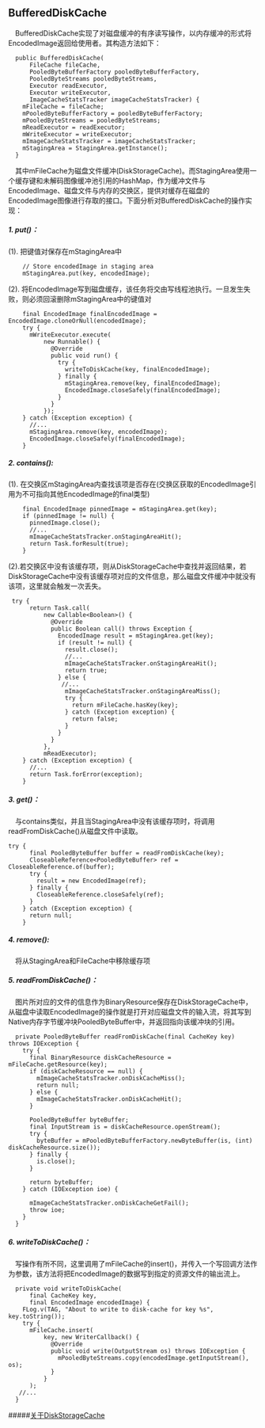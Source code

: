 ## BufferedDiskCache
&#8195;BufferedDiskCache实现了对磁盘缓冲的有序读写操作，以内存缓冲的形式将EncodedImage返回给使用者。其构造方法如下：
```
  public BufferedDiskCache(
      FileCache fileCache,
      PooledByteBufferFactory pooledByteBufferFactory,
      PooledByteStreams pooledByteStreams,
      Executor readExecutor,
      Executor writeExecutor,
      ImageCacheStatsTracker imageCacheStatsTracker) {
    mFileCache = fileCache;
    mPooledByteBufferFactory = pooledByteBufferFactory;
    mPooledByteStreams = pooledByteStreams;
    mReadExecutor = readExecutor;
    mWriteExecutor = writeExecutor;
    mImageCacheStatsTracker = imageCacheStatsTracker;
    mStagingArea = StagingArea.getInstance();
  }
```
&#8195;其中mFileCache为磁盘文件缓冲(DiskStorageCache)。而StagingArea使用一个缓存键和未解码图像缓冲池引用的HashMap，作为缓冲文件与EncodedImage、磁盘文件与内存的交换区，提供对缓存在磁盘的EncodedImage图像进行存取的接口。下面分析对BufferedDiskCache的操作实现：   
##### 1. put()：   
(1). 把键值对保存在mStagingArea中
```
    // Store encodedImage in staging area
    mStagingArea.put(key, encodedImage);
```
(2). 将EncodedImage写到磁盘缓存，该任务将交由写线程池执行。一旦发生失败，则必须回滚删除mStagingArea中的键值对
```
    final EncodedImage finalEncodedImage = EncodedImage.cloneOrNull(encodedImage);
    try {
      mWriteExecutor.execute(
          new Runnable() {
            @Override
            public void run() {
              try {
                writeToDiskCache(key, finalEncodedImage);
              } finally {
                mStagingArea.remove(key, finalEncodedImage);
                EncodedImage.closeSafely(finalEncodedImage);
              }
            }
          });
    } catch (Exception exception) {
      //...
      mStagingArea.remove(key, encodedImage);
      EncodedImage.closeSafely(finalEncodedImage);
    }
```
##### 2. contains():   
(1). 在交换区mStagingArea内查找该项是否存在(交换区获取的EncodedImage引用为不可指向其他EncodedImage的final类型)
```
    final EncodedImage pinnedImage = mStagingArea.get(key);
    if (pinnedImage != null) {
      pinnedImage.close();
      //...
      mImageCacheStatsTracker.onStagingAreaHit();
      return Task.forResult(true);
    }
```
(2).若交换区中没有该缓存项，则从DiskStorageCache中查找并返回结果，若DiskStorageCache中没有该缓存项对应的文件信息，那么磁盘文件缓冲中就没有该项，这里就会触发一次丢失。
```
 try {
      return Task.call(
          new Callable<Boolean>() {
            @Override
            public Boolean call() throws Exception {
              EncodedImage result = mStagingArea.get(key);
              if (result != null) {
                result.close();
                //...
                mImageCacheStatsTracker.onStagingAreaHit();
                return true;
              } else {
               //...
                mImageCacheStatsTracker.onStagingAreaMiss();
                try {
                  return mFileCache.hasKey(key);
                } catch (Exception exception) {
                  return false;
                }
              }
            }
          },
          mReadExecutor);
    } catch (Exception exception) {
      //...
      return Task.forError(exception);
    }
```
##### 3. get()：   
&#8195;与contains类似，并且当StagingArea中没有该缓存项时，将调用readFromDiskCache()从磁盘文件中读取。
```
try {
      final PooledByteBuffer buffer = readFromDiskCache(key);
      CloseableReference<PooledByteBuffer> ref = CloseableReference.of(buffer);
      try {
        result = new EncodedImage(ref);
      } finally {
        CloseableReference.closeSafely(ref);
      }
    } catch (Exception exception) {
      return null;
    }
```
##### 4. remove():
&#8195;将从StagingArea和FileCache中移除缓存项
##### 5. readFromDiskCache()：   
&#8195;图片所对应的文件的信息作为BinaryResource保存在DiskStorageCache中，从磁盘中读取EncodedImage的操作就是打开对应磁盘文件的输入流，将其写到Native内存字节缓冲块PooledByteBuffer中，并返回指向该缓冲块的引用。
```
  private PooledByteBuffer readFromDiskCache(final CacheKey key) throws IOException {
    try {
      final BinaryResource diskCacheResource = mFileCache.getResource(key);
      if (diskCacheResource == null) {
        mImageCacheStatsTracker.onDiskCacheMiss();
        return null;
      } else {
        mImageCacheStatsTracker.onDiskCacheHit();
      }

      PooledByteBuffer byteBuffer;
      final InputStream is = diskCacheResource.openStream();
      try {
        byteBuffer = mPooledByteBufferFactory.newByteBuffer(is, (int) diskCacheResource.size());
      } finally {
        is.close();
      }

      return byteBuffer;
    } catch (IOException ioe) {

      mImageCacheStatsTracker.onDiskCacheGetFail();
      throw ioe;
    }
  }
```
##### 6. writeToDiskCache()：
&#8195;写操作有所不同，这里调用了mFileCache的insert()，并传入一个写回调方法作为参数，该方法将把EncodedImage的数据写到指定的资源文件的输出流上。
```
  private void writeToDiskCache(
      final CacheKey key,
      final EncodedImage encodedImage) {
    FLog.v(TAG, "About to write to disk-cache for key %s", key.toString());
    try {
      mFileCache.insert(
          key, new WriterCallback() {
            @Override
            public void write(OutputStream os) throws IOException {
              mPooledByteStreams.copy(encodedImage.getInputStream(), os);
            }
          }
      );
   //...
  }
```
#####[关于DiskStorageCache](https://github.com/icemoonlol/fresco-research-stuff/blob/master/main-stuff/cache/DiskStorageCache.md)
